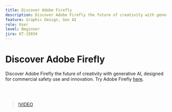 ```yaml
---
title: Discover Adobe Firefly
description: Discover Adobe Firefly the future of creativity with generative AI
feature: Graphic Design, Gen AI
role: User
level: Beginner
jira: KT-15034
---
```

# Discover Adobe Firefly

Discover Adobe Firefly the future of creativity with generative AI, designed for commercial safety use and innovation. Try Adobe Firefly [here](https://firefly.adobe.com/).

<br>&nbsp;

>[!VIDEO](https://video.tv.adobe.com/v/3427606?quality=12&learn=on&hidetitle=true)

